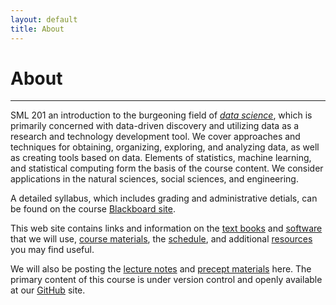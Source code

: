```yaml
---
layout: default
title: About
---
```

<h1 class="page-title">About</h1>

---

SML 201 an introduction to the burgeoning field of [*data science*](https://en.wikipedia.org/wiki/Data_science), which is primarily concerned with data-driven discovery and utilizing data as a research and technology development tool. We cover approaches and techniques for obtaining, organizing, exploring, and analyzing data, as well as creating tools based on data. Elements of statistics, machine learning, and statistical computing form the basis of the course content. We consider applications in the natural sciences, social sciences, and engineering.  

A detailed syllabus, which includes grading and administrative detials, can be found on the course [Blackboard site](https://blackboard.princeton.edu/webapps/pu-courseredirect-bb_bb60/find.jsp?course_id=SML201_S2016).  

This web site contains links and information on the [text books](./books/) and [software](./software/) that we will use, [course materials](./course_materials/), the [schedule](./schedule/), and additional [resources](./resources/) you may find useful. 

We will also be posting the [lecture notes](https://github.com/SML201/lectures) and [precept materials](https://github.com/SML201/precepts) here.  The primary content of this course is under version control and openly available at our [GitHub](https://github.com/SML201) site.